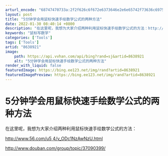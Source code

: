 ```yaml
---
arturl_encode: "68747470733a:2f2f626c6f672e6373646e2e6e65742f73636c697531323334:352f61727469636c652f64657461696c732f38363338393231"
layout: post
title: "5分钟学会用鼠标快速手绘数学公式的两种方法"
date: 2022-01-30 08:40:14 +0800
description: "在这里呢，我想为大家介绍两种利用鼠标快速手绘数学公式的方法：http://w"
keywords: "鼠标写数学"
categories: ['Tools']
tags: ['Tools']
artid: "8638921"
image:
    path: https://api.vvhan.com/api/bing?rand=sj&artid=8638921
    alt: "5分钟学会用鼠标快速手绘数学公式的两种方法"
render_with_liquid: false
featuredImage: https://bing.ee123.net/img/rand?artid=8638921
featuredImagePreview: https://bing.ee123.net/img/rand?artid=8638921
---
```


# 5分钟学会用鼠标快速手绘数学公式的两种方法

在这里呢，我想为大家介绍两种利用鼠标快速手绘数学公式的方法：

[http://www.56.com/u5
4/v\_ODc1NzAwNzU.html](http://www.douban.com/link2?url=http%3A//www.56.com/u54/v_ODc1NzAwNzU.html)

http://www.douban.com/group/topic/37090399/
